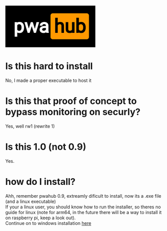 ![PwaHub logo](mdassets/pwa-hub.png)
<br>
# Is this hard to install
No, I made a proper executable to host it
# Is this that proof of concept to bypass monitoring on securly?
Yes, well rw1 (rewrite 1)
# Is this 1.0 (not 0.9)
Yes.
# how do I install?
Ahh, remember pwahub 0.9, extreamly dificult to install, now its a .exe file (and a linux executable)
<br>
If your a linux user, you should know how to run the installer, so theres no guide for linux (note for arm64, in the future there will be a way to install it on raspberry pi, keep a look out).
<br>
Continue on to windows installation [here](./install_windows.md)
